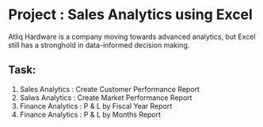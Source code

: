# Project : Sales Analytics using Excel
 <u></u> 
Atliq Hardware is a company moving towards advanced analytics, but Excel still has a stronghold in data-informed decision making.

## Task:
<u></u>
1. Sales Analytics : Create Customer Performance Report
2. Salws Analytics : Create Market Performance Report
3. Finance Analytics : P & L by Fiscal Year Report
4. Finance Analytics : P & L by Months Report
